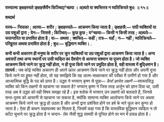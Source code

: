 **यस्यात्मा ङ्क्षहस्यते ङ्क्षहस्रैर्येन किञ्चिद्य²च्छया ।** **अच्र्यते वा क्वचित्तत्र न व्यतिक्रियते बुध: ॥ १५॥** 

**शब्दार्थ** 

**यस्य—** **जिसका** **; आत्मा—** **शरीर** **; ङ्क्षहस्यते—** **आक्रमण किया जाता है** **; ङ्क्षहस्रै:—** **पापी व्यक्तियों या उग्र पशुओं द्वारा** **; येन—** **जिससे** **; किञ्चित्—** **कुछ कुछ** **; य²च्छया—** **किसी न किसी तरह** **; अच्र्यते—** **रूपान्तरित या प्रभावित होता है** **; वा—** **अथवा** **;** **क्वचित्—** **कहीं** **; तत्र—** **वहाँ** **; न—** **नहीं** **; व्यतिक्रियते—** **परिवॢतत अथवा प्रभावित होता है** **; बुध:—** **बुद्धिमान व्यक्ति।** **.** 

**कभी कभी अकारण ही मनुष्य के शरीर पर क्रूर व्यक्तियों या उग्र पशुओं द्वारा आक्रमण** **किया जाता है। अन्य अवसरों तथा अन्य स्थानों पर उसी व्यकि्त का दैवयोग से अत्यन्त सश्मान** **या पूजन होता है। जो व्यक्ति आक्रमण किये जाने पर क्रुद्ध नहीं होता, न ही पूजा किये जाने पर** **प्रमुदित होता है, वही वास्तव में बुदि्धमान है।** **तात्पर्य :** जब कोई व्यक्ति अकारण ही अपने ऊपर आक्रमण किये जाने पर क्रुद्ध नहीं होता और अपनी पूजा किये जाने पर हॢषत नहीं होता, तो यह समझिये कि वह आत्म-साक्षात्कार की परीक्षा में उत्तीर्ण हो गया है और आध्यात्मिक बुद्धि के पद को प्राप्त है। उद्धव ने भगवान् कृष्ण से पूछा— *कैर्वा* *ज्ञायेत लक्षणै* —स्वरूपसिद्ध व्यक्ति को किन लक्षणों से पहचाना जा सकता है? भगवान् कृष्ण ने जिस तरह अर्जुन को ज्ञान दिया था, उसी तरह अब वे उद्धव को वही विषय समझा रहे हैं। इस श्लोक में भगवान् उन लक्षणों को बतलाते हैं, जिनसे सन्त-पुरुष को आसानी से पहचाना जा सकता है, क्योंकि सामान्य व्यक्ति आलोचना किये जाने पर अथवा आक्रमण किये जाने पर क्रुद्ध हो उठता है और अन्यों द्वारा प्रशंसित होने पर हर्ष के मारे फूल कर कुप्पा हो जाता है। ऐसा ही कथन याज्ञवल्क्य का मिलता है, जिसमें कहा गया है कि वास्तविक बुद्धिमान व्यकि्त न तो काँटा चुभाने पर क्रुद्ध होता है न चन्दन- लेप जैसी शुद्ध सामग्री से पूजित होने पर मन में प्रसन्न होता है।  